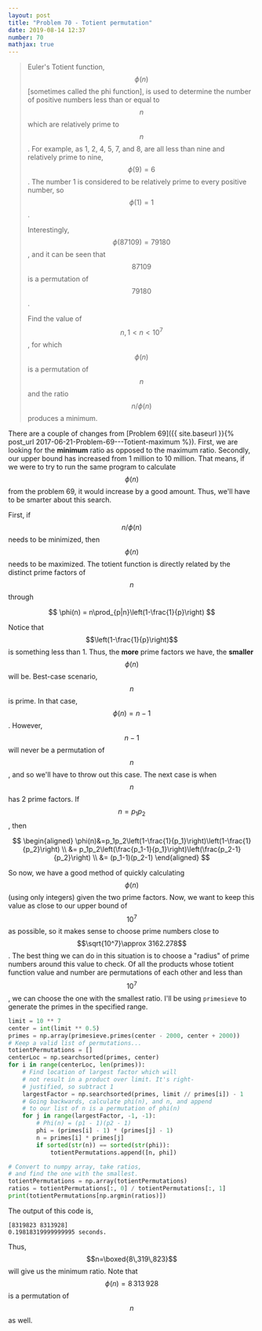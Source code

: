 ```yaml
---
layout: post
title: "Problem 70 - Totient permutation"
date: 2019-08-14 12:37
number: 70
mathjax: true
---
```


> Euler's Totient function, $$\phi(n)$$ [sometimes called the phi function], is used to determine the number of positive numbers less than or equal to $$n$$ which are relatively prime to $$n$$. For example, as 1, 2, 4, 5, 7, and 8, are all less than nine and relatively prime to nine, $$\phi(9)=6$$. The number 1 is considered to be relatively prime to every positive number, so $$\phi(1)=1$$.
>
> Interestingly, $$\phi(87109)=79180$$, and it can be seen that $$87109$$ is a permutation of $$79180$$.
>
> Find the value of $$n, 1<n<10^7$$, for which $$\phi(n)$$ is a permutation of $$n$$ and the ratio $$n/\phi(n)$$ produces a minimum.
>

<!--more-->

There are a couple of changes from [Problem 69]({{ site.baseurl }}{% post_url 2017-06-21-Problem-69---Totient-maximum %}). First, we are looking for the **minimum** ratio as opposed to the maximum ratio. Secondly, our upper bound has increased from 1 million to 10 million. That means, if we were to try to run the same program to calculate $$\phi(n)$$ from the problem 69, it would increase by a good amount. Thus, we'll have to be smarter about this search.

First, if $$n/\phi(n)$$ needs to be minimized, then $$\phi(n)$$ needs to be maximized. The totient function is directly related by the distinct prime factors of $$n$$ through


$$
\phi(n) = n\prod_{p|n}\left(1-\frac{1}{p}\right)
$$


Notice that $$\left(1-\frac{1}{p}\right)$$ is something less than 1. Thus, the **more** prime factors we have, the **smaller** $$\phi(n)$$ will be. Best-case scenario, $$n$$ is prime. In that case, $$\phi(n) = n-1$$. However, $$n-1$$ will never be a permutation of $$n$$, and so we'll have to throw out this case. The next case is when $$n$$ has 2 prime factors. If $$n=p_1p_2$$, then


$$
\begin{aligned}
	\phi(n)&=p_1p_2\left(1-\frac{1}{p_1}\right)\left(1-\frac{1}{p_2}\right)
	\\ &=
	p_1p_2\left(\frac{p_1-1}{p_1}\right)\left(\frac{p_2-1}{p_2}\right)
	\\ &=
	(p_1-1)(p_2-1)
\end{aligned}
$$


So now, we have a good method of quickly calculating $$\phi(n)$$ (using only integers) given the two prime factors. Now, we want to keep this value as close to our upper bound of $$10^7$$ as possible, so it makes sense to choose prime numbers close to $$\sqrt{10^7}\approx 3162.278$$. The best thing we can do in this situation is to choose a "radius" of prime numbers around this value to check. Of all the products whose totient function value and number are permutations of each other and less than $$10^7$$, we can choose the one with the smallest ratio. I'll be using `primesieve` to generate the primes in the specified range.

```python
limit = 10 ** 7
center = int(limit ** 0.5)
primes = np.array(primesieve.primes(center - 2000, center + 2000))
# Keep a valid list of permutations...
totientPermutations = []
centerLoc = np.searchsorted(primes, center)
for i in range(centerLoc, len(primes)):
    # Find location of largest factor which will
    # not result in a product over limit. It's right-
    # justified, so subtract 1
    largestFactor = np.searchsorted(primes, limit // primes[i]) - 1
    # Going backwards, calculate phi(n), and n, and append
    # to our list of n is a permutation of phi(n)
    for j in range(largestFactor, -1, -1):
        # Phi(n) = (p1 - 1)(p2 - 1)
        phi = (primes[i] - 1) * (primes[j] - 1)
        n = primes[i] * primes[j]
        if sorted(str(n)) == sorted(str(phi)):
            totientPermutations.append([n, phi])

# Convert to numpy array, take ratios,
# and find the one with the smallest.
totientPermutations = np.array(totientPermutations)
ratios = totientPermutations[:, 0] / totientPermutations[:, 1]
print(totientPermutations[np.argmin(ratios)])
```

The output of this code is,

```
[8319823 8313928]
0.19818319999999995 seconds.
```

Thus, $$n=\boxed{8\,319\,823}$$ will give us the minimum ratio. Note that $$\phi(n)=8\,313\,928$$ is a permutation of $$n$$ as well.